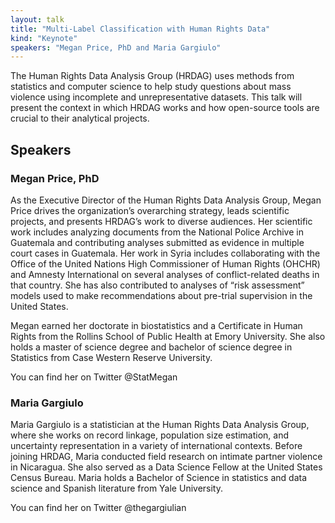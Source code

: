 ```yaml
---
layout: talk
title: "Multi-Label Classification with Human Rights Data"
kind: "Keynote"
speakers: "Megan Price, PhD and Maria Gargiulo"
---
```


The Human Rights Data Analysis Group (HRDAG) uses methods from statistics and computer science to help study questions about mass violence using incomplete and unrepresentative datasets. This talk will present the context in which HRDAG works and how open-source tools are crucial to their analytical projects.

## Speakers

### Megan Price, PhD

As the Executive Director of the Human Rights Data Analysis Group, Megan Price drives the organization’s overarching strategy, leads scientific projects, and presents HRDAG’s work to diverse audiences. Her scientific work includes analyzing documents from the National Police Archive in Guatemala and contributing analyses submitted as evidence in multiple court cases in Guatemala. Her work in Syria includes collaborating with the Office of the United Nations High Commissioner of Human Rights (OHCHR) and Amnesty International on several analyses of conflict-related deaths in that country. She has also contributed to analyses of “risk assessment” models used to make recommendations about pre-trial supervision in the United States.

Megan earned her doctorate in biostatistics and a Certificate in Human Rights from the Rollins School of Public Health at Emory University. She also holds a master of science degree and bachelor of science degree in Statistics from Case Western Reserve University.

You can find her on Twitter @StatMegan

### Maria Gargiulo

Maria Gargiulo is a statistician at the Human Rights Data Analysis Group, where she works on record linkage, population size estimation, and uncertainty representation in a variety of international contexts. Before joining HRDAG, Maria conducted field research on intimate partner violence in Nicaragua. She also served as a Data Science Fellow at the United States Census Bureau. Maria holds a Bachelor of Science in statistics and data science and Spanish literature from Yale University.

You can find her on Twitter @thegargiulian
